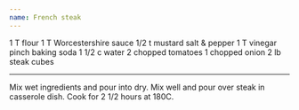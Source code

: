 ```yaml
---
name: French steak
---
```


1 T flour
1 T Worcestershire sauce
1/2 t mustard
salt & pepper
1 T vinegar
pinch baking soda
1 1/2 c water
2 chopped tomatoes
1 chopped onion
2 lb steak cubes

---

Mix wet ingredients and pour into dry.  Mix well and pour over steak in casserole dish.  Cook for 2 1/2 hours at 180C.

